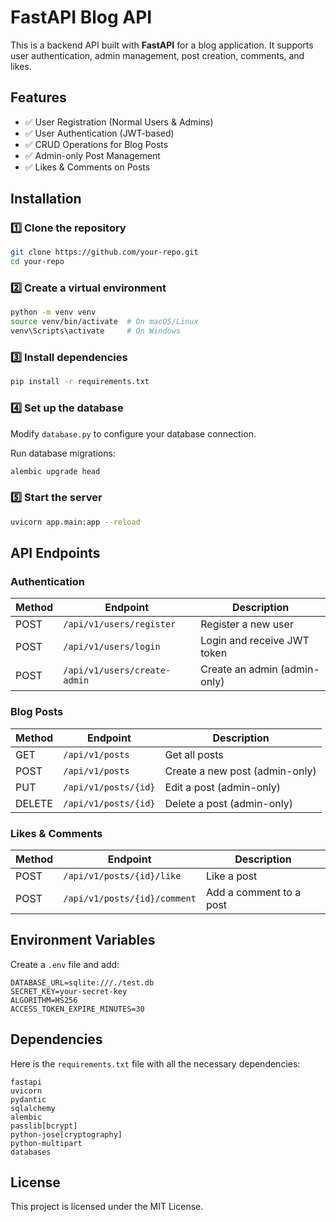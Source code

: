 # FastAPI Blog API

This is a backend API built with **FastAPI** for a blog application. It supports user authentication, admin management, post creation, comments, and likes.

## Features
- ✅ User Registration (Normal Users & Admins)
- ✅ User Authentication (JWT-based)
- ✅ CRUD Operations for Blog Posts
- ✅ Admin-only Post Management
- ✅ Likes & Comments on Posts

## Installation

### 1️⃣ Clone the repository
```bash
git clone https://github.com/your-repo.git
cd your-repo
```

### 2️⃣ Create a virtual environment
```bash
python -m venv venv
source venv/bin/activate  # On macOS/Linux
venv\Scripts\activate     # On Windows
```

### 3️⃣ Install dependencies
```bash
pip install -r requirements.txt
```

### 4️⃣ Set up the database
Modify `database.py` to configure your database connection.

Run database migrations:
```bash
alembic upgrade head
```

### 5️⃣ Start the server
```bash
uvicorn app.main:app --reload
```

## API Endpoints

### Authentication
| Method | Endpoint               | Description |
|--------|------------------------|-------------|
| POST   | `/api/v1/users/register` | Register a new user |
| POST   | `/api/v1/users/login`    | Login and receive JWT token |
| POST   | `/api/v1/users/create-admin` | Create an admin (admin-only) |

### Blog Posts
| Method | Endpoint        | Description |
|--------|----------------|-------------|
| GET    | `/api/v1/posts` | Get all posts |
| POST   | `/api/v1/posts` | Create a new post (admin-only) |
| PUT    | `/api/v1/posts/{id}` | Edit a post (admin-only) |
| DELETE | `/api/v1/posts/{id}` | Delete a post (admin-only) |

### Likes & Comments
| Method | Endpoint                 | Description |
|--------|--------------------------|-------------|
| POST   | `/api/v1/posts/{id}/like` | Like a post |
| POST   | `/api/v1/posts/{id}/comment` | Add a comment to a post |

## Environment Variables
Create a `.env` file and add:
```
DATABASE_URL=sqlite:///./test.db
SECRET_KEY=your-secret-key
ALGORITHM=HS256
ACCESS_TOKEN_EXPIRE_MINUTES=30
```

## Dependencies

Here is the `requirements.txt` file with all the necessary dependencies:

```
fastapi
uvicorn
pydantic
sqlalchemy
alembic
passlib[bcrypt]
python-jose[cryptography]
python-multipart
databases
```

## License
This project is licensed under the MIT License.

